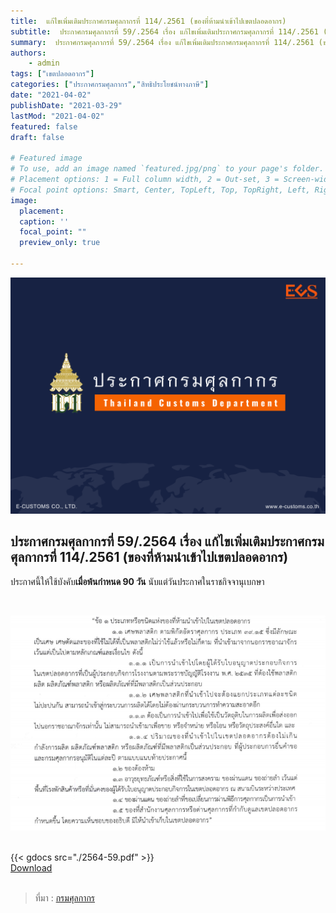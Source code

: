 ```yaml
---
title:  แก้ไขเพิ่มเติมประกาศกรมศุลกากรที่ 114/.2561 (ของที่ห้ามนำเข้าไปเขตปลอดอากร)
subtitle:  ประกาศกรมศุลกากรที่ 59/.2564 เรื่อง แก้ไขเพิ่มเติมประกาศกรมศุลกากรที่ 114/.2561 (ของที่ห้ามนำเข้าไปเขตปลอดอากร)
summary:  ประกาศกรมศุลกากรที่ 59/.2564 เรื่อง แก้ไขเพิ่มเติมประกาศกรมศุลกากรที่ 114/.2561 (ของที่ห้ามนำเข้าไปเขตปลอดอากร)
authors:
    - admin
tags: ["เขตปลอดอากร"]
categories: ["ประกาศกรมศุลกากร","สิทธิประโยชน์ทางภาษี"]
date: "2021-04-02"
publishDate: "2021-03-29"
lastMod: "2021-04-02"
featured: false
draft: false

# Featured image
# To use, add an image named `featured.jpg/png` to your page's folder.
# Placement options: 1 = Full column width, 2 = Out-set, 3 = Screen-width
# Focal point options: Smart, Center, TopLeft, Top, TopRight, Left, Right, BottomLeft, Bottom, BottomRight
image:
  placement: 
  caption: ''
  focal_point: ""
  preview_only: true

---
```


![](featured.png)

## ประกาศกรมศุลกากรที่ 59/.2564 เรื่อง แก้ไขเพิ่มเติมประกาศกรมศุลกากรที่ 114/.2561 (ของที่ห้ามนำเข้าไปเขตปลอดอากร) 

ประกาศนี้ให้ใช้บังคับ**เมื่อพ้นกำหนด 90 วัน** นับแต่วันประกาศในราชกิจจานุเบกษา

<br>

![](img-01.png)



<br>
{{< gdocs src="./2564-59.pdf" >}}

<br>

<div class="article-tags">
<a class="badge badge-danger" href="./2564-59.pdf" target="_blank" id="download_files_new">Download</a> 
</div>
<br>



> ที่มา : [กรมศุลกากร](http://www.customs.go.th/cont_strc_download_with_docno_date.php?lang=th&top_menu=menu_homepage&current_id=14232832414d505f4d464b4b464b46)

